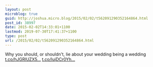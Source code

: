 ```yaml
---
layout: post
microblog: true
guid: http://joshua.micro.blog/2015/02/02/t562091290352164864.html
post_id: 38997
date: 2015-02-02T14:33:01+1100
lastmod: 2019-07-30T17:41:37+1100
type: post
url: /2015/02/02/t562091290352164864.html
---
```

Why you should, or shouldn't, lie about your wedding being a wedding [t.co/hJGRlUZX5...](http://t.co/hJGRlUZX5P) [t.co/IujDCr0Yh...](http://t.co/IujDCr0Yhv)

